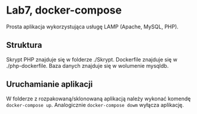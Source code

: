 # Lab7, docker-compose
Prosta aplikacja wykorzystująca usługę LAMP (Apache, MySQL, PHP). 

## Struktura
Skrypt PHP znajduje się w folderze ./Skrypt.
Dockerfile znajduje się w ./php-dockerfile.
Baza danych znajduje się w wolumenie mysqldb.

## Uruchamianie aplikacji
W folderze z rozpakowaną/sklonowaną aplikacją należy wykonać komendę `docker-compose up`.
Analogicznie `docker-compose dowm` wyłącza aplikację.
